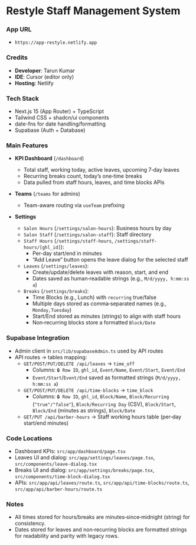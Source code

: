 # Restyle Staff Management System

### App URL
- `https://app-restyle.netlify.app`

### Credits
- **Developer**: Tarun Kumar
- **IDE**: Cursor (editor only)
- **Hosting**: Netlify

### Tech Stack
- Next.js 15 (App Router) + TypeScript
- Tailwind CSS + shadcn/ui components
- date-fns for date handling/formatting
- Supabase (Auth + Database)

### Main Features
- **KPI Dashboard** (`/dashboard`)
  - Total staff, working today, active leaves, upcoming 7‑day leaves
  - Recurring breaks count, today’s one‑time breaks
  - Data pulled from staff hours, leaves, and time blocks APIs

- **Teams** (`/teams` for admins)
  - Team-aware routing via `useTeam` prefixing

- **Settings**
  - `Salon Hours` (`/settings/salon-hours`): Business hours by day
  - `Salon Staff` (`/settings/salon-staff`): Staff directory
  - `Staff Hours` (`/settings/staff-hours`, `/settings/staff-hours/[ghl_id]`):
    - Per-day start/end in minutes
    - “Add Leave” button opens the leave dialog for the selected staff
  - `Leaves` (`/settings/leaves`):
    - Create/update/delete leaves with reason, start, and end
    - Dates saved as human‑readable strings (e.g., `M/d/yyyy, h:mm:ss a`)
  - `Breaks` (`/settings/breaks`):
    - Time Blocks (e.g., Lunch) with `recurring` true/false
    - Multiple days stored as comma‑separated names (e.g., `Monday,Tuesday`)
    - Start/End stored as minutes (strings) to align with staff hours
    - Non‑recurring blocks store a formatted `Block/Date`

### Supabase Integration
- Admin client in `src/lib/supabaseAdmin.ts` used by API routes
- API routes → tables mapping:
  - `GET/POST/PUT/DELETE /api/leaves` → `time_off`
    - Columns: `🔒 Row ID`, `ghl_id`, `Event/Name`, `Event/Start`, `Event/End`
    - `Event/Start`/`Event/End` saved as formatted strings (`M/d/yyyy, h:mm:ss a`)
  - `GET/POST/PUT/DELETE /api/time-blocks` → `time_block`
    - Columns: `🔒 Row ID`, `ghl_id`, `Block/Name`, `Block/Recurring` (`"true"/"false"`),
      `Block/Recurring Day` (CSV), `Block/Start`, `Block/End` (minutes as strings), `Block/Date`
  - `GET/PUT /api/barber-hours` → Staff working hours table (per‑day start/end minutes)

### Code Locations
- Dashboard KPIs: `src/app/dashboard/page.tsx`
- Leaves UI and dialog: `src/app/settings/leaves/page.tsx`, `src/components/leave-dialog.tsx`
- Breaks UI and dialog: `src/app/settings/breaks/page.tsx`, `src/components/time-block-dialog.tsx`
- APIs: `src/app/api/leaves/route.ts`, `src/app/api/time-blocks/route.ts`, `src/app/api/barber-hours/route.ts`

### Notes
- All times stored for hours/breaks are minutes‑since‑midnight (string) for consistency.
- Dates stored for leaves and non‑recurring blocks are formatted strings for readability and parity with legacy rows.
